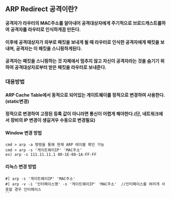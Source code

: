 ## ARP Redirect 공격이란?
#### 공격자가 라우터의 MAC주소를 알아내어 공격대상자에게 주기적으로 브로드캐스트를하여 공격자를 라우터로 인식하게끔 만든다.
#### 이후에 공격대상자가 외부로 패킷을 보내게 될 때 라우터로 인식한 공격자에게 패킷을 보내며, 공격자는 이 패킷을 스니핑하게된다.
#### 공격자는 패킷을 스니핑하는 것 자체에서 멈추지 않고 자신이 공격자라는 것을 숨기기 위하여 공격대상자로부터 받은 패킷을 라우터로 보내준다.


### 대응방법
#### ARP Cache Table에서 동적으로 되어있는 게이트웨이를 정적으로 변경하여 사용한다.(static변경)
#### 정적으로 변경하여 고정된 등록 값이 아니라면 통신이 어렵게 해야한다.(단, 네트워크에서 장비의 IP 변경이 생길겨우 수동으로 변경필요)
#### Window 변경 방법
```
cmd > arp -a 명령을 통해 현재 ARP 테이블 확인 가능
cmd > arp -s '게이트웨이IP' 'MAC주소'
ex) arp -s 111.11.11.1 00-1E-08-1A-FF-FF
```
#### 리눅스 변경 방법
```
#] arp -s '게이트웨이IP' 'MAC주소'
#] arp -v -i '인터페이스명' -s '게이트웨이IP' 'MAC주소'  //인터페이스를 여러개 사용할 경우 인터페이스 
``
